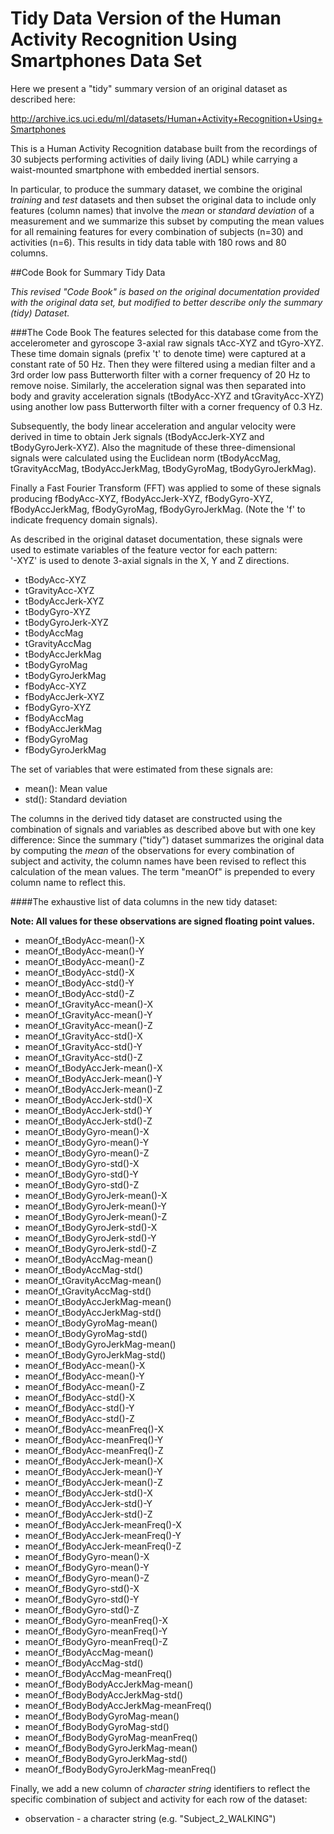 
Tidy Data Version of the Human Activity Recognition Using Smartphones Data Set
=================================
Here we present a "tidy" summary version of an original dataset as described here:

  http://archive.ics.uci.edu/ml/datasets/Human+Activity+Recognition+Using+Smartphones

This is a Human Activity Recognition database built from the recordings of 30 subjects performing activities of daily living (ADL) while carrying a waist-mounted smartphone with embedded inertial sensors.

In particular, to produce the summary dataset, we combine the original *training* and *test* datasets and then subset the original data to include only features (column names) that involve the *mean* or *standard deviation* of a measurement and we summarize this subset by computing the mean values for all remaining features for every combination of subjects (n=30) and activities (n=6).   This results in tidy data table with 180 rows and 80 columns.




##Code Book for Summary Tidy Data

*This revised "Code Book" is based on the original documentation provided with the original data set, but modified to better describe only the summary (tidy) Dataset.*

###The Code Book
The features selected for this database come from the accelerometer and gyroscope 3-axial raw signals tAcc-XYZ and tGyro-XYZ. These time domain signals (prefix 't' to denote time) were captured at a constant rate of 50 Hz. Then they were filtered using a median filter and a 3rd order low pass Butterworth filter with a corner frequency of 20 Hz to remove noise. Similarly, the acceleration signal was then separated into body and gravity acceleration signals (tBodyAcc-XYZ and tGravityAcc-XYZ) using another low pass Butterworth filter with a corner frequency of 0.3 Hz. 

Subsequently, the body linear acceleration and angular velocity were derived in time to obtain Jerk signals (tBodyAccJerk-XYZ and tBodyGyroJerk-XYZ). Also the magnitude of these three-dimensional signals were calculated using the Euclidean norm (tBodyAccMag, tGravityAccMag, tBodyAccJerkMag, tBodyGyroMag, tBodyGyroJerkMag). 

Finally a Fast Fourier Transform (FFT) was applied to some of these signals producing fBodyAcc-XYZ, fBodyAccJerk-XYZ, fBodyGyro-XYZ, fBodyAccJerkMag, fBodyGyroMag, fBodyGyroJerkMag. (Note the 'f' to indicate frequency domain signals). 

As described in the original dataset documentation, these signals were used to estimate variables of the feature vector for each pattern:  
'-XYZ' is used to denote 3-axial signals in the X, Y and Z directions.

* tBodyAcc-XYZ
* tGravityAcc-XYZ
* tBodyAccJerk-XYZ
* tBodyGyro-XYZ
* tBodyGyroJerk-XYZ
* tBodyAccMag
* tGravityAccMag
* tBodyAccJerkMag
* tBodyGyroMag
* tBodyGyroJerkMag
* fBodyAcc-XYZ
* fBodyAccJerk-XYZ
* fBodyGyro-XYZ
* fBodyAccMag
* fBodyAccJerkMag
* fBodyGyroMag
* fBodyGyroJerkMag

The set of variables that were estimated from these signals are: 

* mean(): Mean value
* std(): Standard deviation

The columns in the derived tidy dataset are constructed using the combination of signals and variables as described above but with one key difference:   Since the summary ("tidy") dataset summarizes the original data by computing the *mean* of the observations for every combination of subject and activity, the column names have been revised to reflect this calculation of the mean values.  The term "meanOf" is prepended to every column name to reflect this.   

####The exhaustive list of data columns in the new tidy dataset:   

**Note:  All values for these observations  are signed floating point values.**

* meanOf_tBodyAcc-mean()-X               
* meanOf_tBodyAcc-mean()-Y               
* meanOf_tBodyAcc-mean()-Z              
* meanOf_tBodyAcc-std()-X                
* meanOf_tBodyAcc-std()-Y                
* meanOf_tBodyAcc-std()-Z               
* meanOf_tGravityAcc-mean()-X            
* meanOf_tGravityAcc-mean()-Y            
* meanOf_tGravityAcc-mean()-Z           
* meanOf_tGravityAcc-std()-X             
* meanOf_tGravityAcc-std()-Y             
* meanOf_tGravityAcc-std()-Z            
* meanOf_tBodyAccJerk-mean()-X           
* meanOf_tBodyAccJerk-mean()-Y           
* meanOf_tBodyAccJerk-mean()-Z          
* meanOf_tBodyAccJerk-std()-X            
* meanOf_tBodyAccJerk-std()-Y            
* meanOf_tBodyAccJerk-std()-Z           
* meanOf_tBodyGyro-mean()-X              
* meanOf_tBodyGyro-mean()-Y              
* meanOf_tBodyGyro-mean()-Z             
* meanOf_tBodyGyro-std()-X               
* meanOf_tBodyGyro-std()-Y               
* meanOf_tBodyGyro-std()-Z              
* meanOf_tBodyGyroJerk-mean()-X          
* meanOf_tBodyGyroJerk-mean()-Y          
* meanOf_tBodyGyroJerk-mean()-Z         
* meanOf_tBodyGyroJerk-std()-X           
* meanOf_tBodyGyroJerk-std()-Y           
* meanOf_tBodyGyroJerk-std()-Z          
* meanOf_tBodyAccMag-mean()              
* meanOf_tBodyAccMag-std()               
* meanOf_tGravityAccMag-mean()          
* meanOf_tGravityAccMag-std()            
* meanOf_tBodyAccJerkMag-mean()          
* meanOf_tBodyAccJerkMag-std()          
* meanOf_tBodyGyroMag-mean()             
* meanOf_tBodyGyroMag-std()              
* meanOf_tBodyGyroJerkMag-mean()        
* meanOf_tBodyGyroJerkMag-std()          
* meanOf_fBodyAcc-mean()-X               
* meanOf_fBodyAcc-mean()-Y              
* meanOf_fBodyAcc-mean()-Z               
* meanOf_fBodyAcc-std()-X                
* meanOf_fBodyAcc-std()-Y               
* meanOf_fBodyAcc-std()-Z                
* meanOf_fBodyAcc-meanFreq()-X           
* meanOf_fBodyAcc-meanFreq()-Y          
* meanOf_fBodyAcc-meanFreq()-Z           
* meanOf_fBodyAccJerk-mean()-X           
* meanOf_fBodyAccJerk-mean()-Y          
* meanOf_fBodyAccJerk-mean()-Z           
* meanOf_fBodyAccJerk-std()-X            
* meanOf_fBodyAccJerk-std()-Y           
* meanOf_fBodyAccJerk-std()-Z            
* meanOf_fBodyAccJerk-meanFreq()-X       
* meanOf_fBodyAccJerk-meanFreq()-Y      
* meanOf_fBodyAccJerk-meanFreq()-Z       
* meanOf_fBodyGyro-mean()-X              
* meanOf_fBodyGyro-mean()-Y             
* meanOf_fBodyGyro-mean()-Z              
* meanOf_fBodyGyro-std()-X               
* meanOf_fBodyGyro-std()-Y              
* meanOf_fBodyGyro-std()-Z               
* meanOf_fBodyGyro-meanFreq()-X          
* meanOf_fBodyGyro-meanFreq()-Y         
* meanOf_fBodyGyro-meanFreq()-Z          
* meanOf_fBodyAccMag-mean()              
* meanOf_fBodyAccMag-std()              
* meanOf_fBodyAccMag-meanFreq()
* meanOf_fBodyBodyAccJerkMag-mean()      
* meanOf_fBodyBodyAccJerkMag-std()      
* meanOf_fBodyBodyAccJerkMag-meanFreq()  
* meanOf_fBodyBodyGyroMag-mean()         
* meanOf_fBodyBodyGyroMag-std()         
* meanOf_fBodyBodyGyroMag-meanFreq()     
* meanOf_fBodyBodyGyroJerkMag-mean()     
* meanOf_fBodyBodyGyroJerkMag-std()     
* meanOf_fBodyBodyGyroJerkMag-meanFreq() 

Finally, we add a new column of *character string* identifiers to reflect the specific combination of subject and activity for each row of the dataset:

* observation - a character string (e.g. "Subject_2_WALKING")                      

